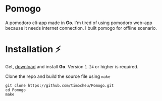 # Pomogo
A pomodoro cli-app made in **Go**. I'm tired of using pomodoro web-app because it needs internet connection. I built pomogo for offline scenario.

# Installation ⚡
Get, [download](https://go.dev/) and install **Go**. Version `1.24` or higher is required.

Clone the repo and build the source file using `make`
```
git clone https://github.com/timocheu/Pomogo.git
cd Pomogo
make
```
